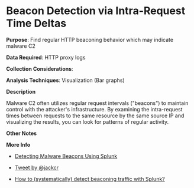 # Beacon Detection via Intra-Request Time Deltas

**Purpose**: Find regular HTTP beaconing behavior which may indicate malware C2

**Data Required**: HTTP proxy logs

**Collection Considerations**: 

**Analysis Techniques**: Visualization (Bar graphs)

**Description**

Malware C2 often utilizes regular request intervals ("beacons") to maintain control with the attacker's infrastructure.  By examining the intra-request times between requests to the same resource by the same source IP and visualizing the results, you can look for patterns of regular activity.

**Other Notes**


**More Info**

- [Detecting Malware Beacons Using Splunk](http://pleasefeedthegeek.wordpress.com/2012/12/20/detecting-malware-beacons-using-splunk/)

- [Tweet by @jackcr](https://twitter.com/jackcr/status/747786867093946368)

- [How to (systematically) detect beaconing traffic with Splunk?](https://github.com/inodee/threathunting-spl/blob/master/hunt-queries/Detecting_Beaconing.md)
